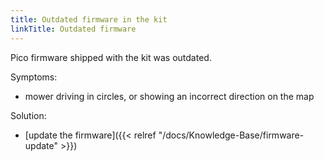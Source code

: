 ```yaml
---
title: Outdated firmware in the kit
linkTitle: Outdated firmware
---
```


Pico firmware shipped with the kit was outdated.

Symptoms:
 * mower driving in circles, or showing an incorrect direction on the map
 
Solution:
 * [update the firmware]({{< relref "/docs/Knowledge-Base/firmware-update" >}})
